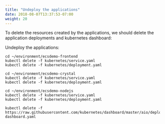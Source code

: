 ```yaml
---
title: "Undeploy the applications"
date: 2018-08-07T13:37:53-07:00
weight: 20
---
```


To delete the resources created by the applications, we should delete the application
deployments and kubernetes dashboard:

Undeploy the applications:
```
cd ~/environment/ecsdemo-frontend
kubectl delete -f kubernetes/service.yaml
kubectl delete -f kubernetes/deployment.yaml

cd ~/environment/ecsdemo-crystal
kubectl delete -f kubernetes/service.yaml
kubectl delete -f kubernetes/deployment.yaml

cd ~/environment/ecsdemo-nodejs
kubectl delete -f kubernetes/service.yaml
kubectl delete -f kubernetes/deployment.yaml

kubectl delete -f https://raw.githubusercontent.com/kubernetes/dashboard/master/aio/deploy/recommended/kubernetes-dashboard.yaml

```
